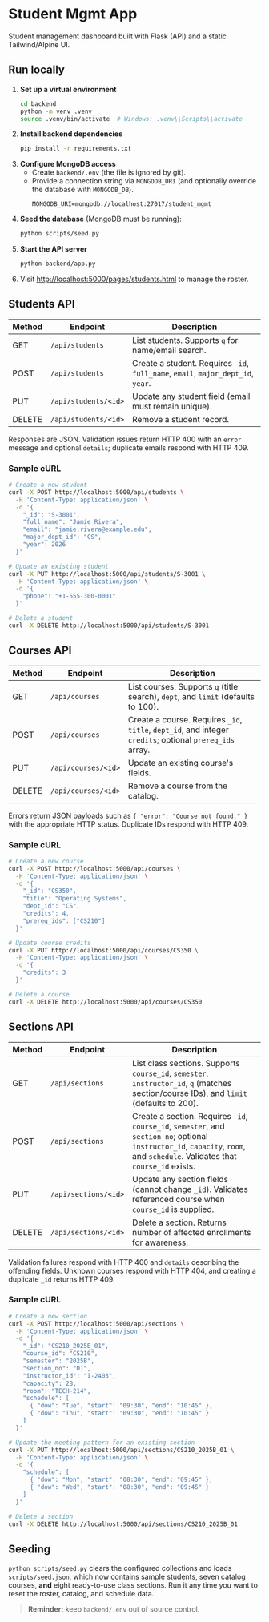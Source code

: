 # Student Mgmt App

Student management dashboard built with Flask (API) and a static Tailwind/Alpine UI.

## Run locally

1. **Set up a virtual environment**
   ```bash
   cd backend
   python -m venv .venv
   source .venv/bin/activate  # Windows: .venv\\Scripts\\activate
   ```
2. **Install backend dependencies**
   ```bash
   pip install -r requirements.txt
   ```
3. **Configure MongoDB access**
   - Create `backend/.env` (the file is ignored by git).
   - Provide a connection string via `MONGODB_URI` (and optionally override the database with `MONGODB_DB`).
     ```env
     MONGODB_URI=mongodb://localhost:27017/student_mgmt
     ```
4. **Seed the database** (MongoDB must be running):
   ```bash
   python scripts/seed.py
   ```
5. **Start the API server**
   ```bash
   python backend/app.py
   ```
6. Visit [http://localhost:5000/pages/students.html](http://localhost:5000/pages/students.html) to manage the roster.

## Students API

| Method | Endpoint | Description |
| ------ | -------- | ----------- |
| GET    | `/api/students` | List students. Supports `q` for name/email search. |
| POST   | `/api/students` | Create a student. Requires `_id`, `full_name`, `email`, `major_dept_id`, `year`. |
| PUT    | `/api/students/<id>` | Update any student field (email must remain unique). |
| DELETE | `/api/students/<id>` | Remove a student record. |

Responses are JSON. Validation issues return HTTP 400 with an `error` message and optional `details`; duplicate emails respond with HTTP 409.

### Sample cURL

```bash
# Create a new student
curl -X POST http://localhost:5000/api/students \
  -H 'Content-Type: application/json' \
  -d '{
    "_id": "S-3001",
    "full_name": "Jamie Rivera",
    "email": "jamie.rivera@example.edu",
    "major_dept_id": "CS",
    "year": 2026
  }'

# Update an existing student
curl -X PUT http://localhost:5000/api/students/S-3001 \
  -H 'Content-Type: application/json' \
  -d '{
    "phone": "+1-555-300-0001"
  }'

# Delete a student
curl -X DELETE http://localhost:5000/api/students/S-3001
```

## Courses API

| Method | Endpoint | Description |
| ------ | -------- | ----------- |
| GET    | `/api/courses` | List courses. Supports `q` (title search), `dept`, and `limit` (defaults to 100). |
| POST   | `/api/courses` | Create a course. Requires `_id`, `title`, `dept_id`, and integer `credits`; optional `prereq_ids` array. |
| PUT    | `/api/courses/<id>` | Update an existing course's fields. |
| DELETE | `/api/courses/<id>` | Remove a course from the catalog. |

Errors return JSON payloads such as `{ "error": "Course not found." }` with the appropriate HTTP status. Duplicate IDs respond with HTTP 409.

### Sample cURL

```bash
# Create a new course
curl -X POST http://localhost:5000/api/courses \
  -H 'Content-Type: application/json' \
  -d '{
    "_id": "CS350",
    "title": "Operating Systems",
    "dept_id": "CS",
    "credits": 4,
    "prereq_ids": ["CS210"]
  }'

# Update course credits
curl -X PUT http://localhost:5000/api/courses/CS350 \
  -H 'Content-Type: application/json' \
  -d '{
    "credits": 3
  }'

# Delete a course
curl -X DELETE http://localhost:5000/api/courses/CS350
```

## Sections API

| Method | Endpoint | Description |
| ------ | -------- | ----------- |
| GET    | `/api/sections` | List class sections. Supports `course_id`, `semester`, `instructor_id`, `q` (matches section/course IDs), and `limit` (defaults to 200). |
| POST   | `/api/sections` | Create a section. Requires `_id`, `course_id`, `semester`, and `section_no`; optional `instructor_id`, `capacity`, `room`, and `schedule`. Validates that `course_id` exists. |
| PUT    | `/api/sections/<id>` | Update any section fields (cannot change `_id`). Validates referenced course when `course_id` is supplied. |
| DELETE | `/api/sections/<id>` | Delete a section. Returns number of affected enrollments for awareness. |

Validation failures respond with HTTP 400 and `details` describing the offending fields. Unknown courses respond with HTTP 404, and creating a duplicate `_id` returns HTTP 409.

### Sample cURL

```bash
# Create a new section
curl -X POST http://localhost:5000/api/sections \
  -H 'Content-Type: application/json' \
  -d '{
    "_id": "CS210_2025B_01",
    "course_id": "CS210",
    "semester": "2025B",
    "section_no": "01",
    "instructor_id": "I-2403",
    "capacity": 28,
    "room": "TECH-214",
    "schedule": [
      { "dow": "Tue", "start": "09:30", "end": "10:45" },
      { "dow": "Thu", "start": "09:30", "end": "10:45" }
    ]
  }'

# Update the meeting pattern for an existing section
curl -X PUT http://localhost:5000/api/sections/CS210_2025B_01 \
  -H 'Content-Type: application/json' \
  -d '{
    "schedule": [
      { "dow": "Mon", "start": "08:30", "end": "09:45" },
      { "dow": "Wed", "start": "08:30", "end": "09:45" }
    ]
  }'

# Delete a section
curl -X DELETE http://localhost:5000/api/sections/CS210_2025B_01
```

## Seeding

`python scripts/seed.py` clears the configured collections and loads `scripts/seed.json`, which now contains sample students, seven catalog courses, **and** eight ready-to-use class sections. Run it any time you want to reset the roster, catalog, and schedule data.

> **Reminder:** keep `backend/.env` out of source control.
